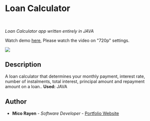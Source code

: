 # Loan Calculator

<br>

_Loan Calculator app written entirely in JAVA_

Watch demo [here](https://www.youtube.com/watch?v=WVXYO-_309U), Please watch the video on "720p" settings.

<image src="https://user-images.githubusercontent.com/43229181/147399372-c35883d8-a5d6-4bce-9150-8bf617dde65a.png">

## Description

A loan calculator that determines your monthly payment, interest rate, number of instalments, total interest, principal amount and repayment amount on a loan.. **Used:** JAVA

## Author

* **Mico Rayen** - *Software Developer* - [Portfolio Website](https://micorayen.github.io/)